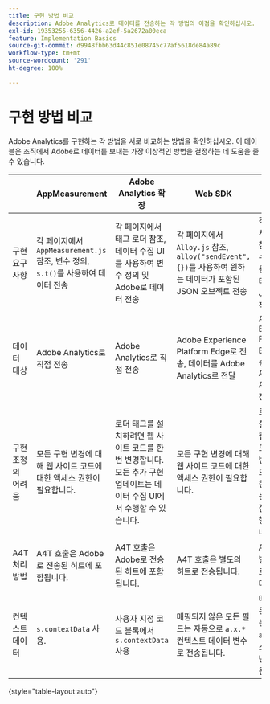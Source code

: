```yaml
---
title: 구현 방법 비교
description: Adobe Analytics로 데이터를 전송하는 각 방법의 이점을 확인하십시오.
exl-id: 19353255-6356-4426-a2ef-5a2672a00eca
feature: Implementation Basics
source-git-commit: d9948fbb63d44c851e08745c77af5618de84a89c
workflow-type: tm+mt
source-wordcount: '291'
ht-degree: 100%

---
```


# 구현 방법 비교

Adobe Analytics를 구현하는 각 방법을 서로 비교하는 방법을 확인하십시오. 이 테이블은 조직에서 Adobe로 데이터를 보내는 가장 이상적인 방법을 결정하는 데 도움을 줄 수 있습니다.

| | AppMeasurement | Adobe Analytics 확장 | Web SDK | Web SDK 확장 |
| --- | --- | --- | --- | --- |
| 구현 요구 사항 | 각 페이지에서 `AppMeasurement.js` 참조, 변수 정의, `s.t()`를 사용하여 데이터 전송 | 각 페이지에서 태그 로더 참조, 데이터 수집 UI를 사용하여 변수 정의 및 Adobe로 데이터 전송 | 각 페이지에서 `Alloy.js` 참조, `alloy("sendEvent",{})`를 사용하여 원하는 데이터가 포함된 JSON 오브젝트 전송 | 각 페이지에서 태그 로더 참조, 데이터 수집 UI를 사용하여 데이터 전송할 JSON 오브젝트 수립 |
| 데이터 대상 | Adobe Analytics로 직접 전송 | Adobe Analytics로 직접 전송 | Adobe Experience Platform Edge로 전송, 데이터를 Adobe Analytics로 전달 | Adobe Experience Platform Edge로 전송, 데이터를 Adobe Analytics로 전달 |
| 구현 조정의 어려움 | 모든 구현 변경에 대해 웹 사이트 코드에 대한 액세스 권한이 필요합니다. | 로더 태그를 설치하려면 웹 사이트 코드를 한 번 변경합니다. 모든 추가 구현 업데이트는 데이터 수집 UI에서 수행할 수 있습니다. | 모든 구현 변경에 대해 웹 사이트 코드에 대한 액세스 권한이 필요합니다. | 로더 태그를 설치하려면 웹 사이트 코드를 한 번 변경합니다. 모든 추가 구현 업데이트는 데이터 수집 UI에서 수행할 수 있습니다. |
| A4T 처리 방법 | A4T 호출은 Adobe로 전송된 히트에 포함됩니다. | A4T 호출은 Adobe로 전송된 히트에 포함됩니다. | A4T 호출은 별도의 히트로 전송됩니다. | A4T 호출은 별도의 히트로 전송됩니다. |
| 컨텍스트 데이터 | `s.contextData` 사용. | 사용자 지정 코드 블록에서 `s.contextData` 사용 | 매핑되지 않은 모든 필드는 자동으로 `a.x.*` 컨텍스트 데이터 변수로 전송됩니다. | 매핑되지 않은 모든 필드는 자동으로 `a.x.*` 컨텍스트 데이터 변수로 전송됩니다. |

{style="table-layout:auto"}
